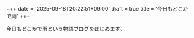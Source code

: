 +++
date = '2025-09-18T20:22:51+09:00'
draft = true
title = '今日もどこかで雨'
+++



今日もどこかで雨という物語ブログをはじめます。


